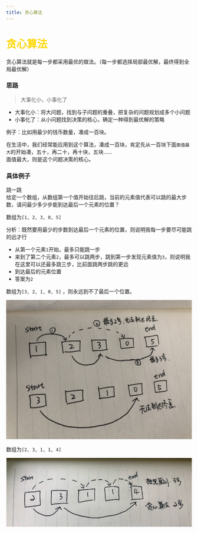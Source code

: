 ```yaml
---
title: 贪心算法
--- 
```


# <font color="#FFD700">贪心算法</font>   

贪心算法就是每一步都采用最优的做法。（每一步都选择局部最优解，最终得到全局最优解）  

### 思路  

> 大事化小，小事化了  

* 大事化小：将大问题，找到与子问题的重叠，把复杂的问题规划成多个小问题    
* 小事化了：从小问题找到决策的核心，确定一种得到最优解的策略  

例子：比如用最少的钱币数量，凑成一百块。   

在生活中，我们经常能应用到这个算法，凑成一百块，肯定先从一百块下面`面值最大`的开始凑，五十，再二十，再十块，五块......    
面值最大，则是这个问题决策的核心。  

### 具体例子 

跳一跳  
给定一个数组，从数组第一个值开始往后跳，当前的元素值代表可以跳的最大步数，请问最少多少步能到达最后一个元素的位置？    

数组为`[1, 2, 3, 0, 5]`  

分析：既然要用最少的步数到达最后一个元素的位置，则说明我每一步要尽可能跳的远才行  
* 从第一个元素`1`开始，最多只能跳一步  
* 来到了第二个元素`2`，最多可以跳两步，跳到第一步发现元素值为`3`，则说明我在这里可以还最多跳三步，比前面跳两步跳的更远  
* 到达最后的元素位置  
* 答案为`2`

数组为`[3, 2, 1, 0, 5]` ，则永远到不了最后一个位置。  

![贪心算法](../.vuepress/public/imgs/greedy.jpeg)   


数组为`[2, 3, 1, 1, 4]`

![贪心算法2](../.vuepress/public/imgs/greedy2.png) 
